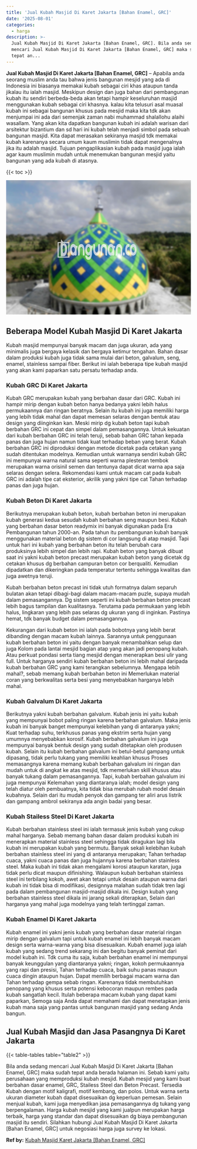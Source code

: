 ```yaml
---
title: 'Jual Kubah Masjid Di Karet Jakarta [Bahan Enamel, GRC]'
date: '2025-08-01'
categories:
  - harga
description: >-
  Jual Kubah Masjid Di Karet Jakarta [Bahan Enamel, GRC]. Bila anda sedang
  mencari Jual Kubah Masjid Di Karet Jakarta [Bahan Enamel, GRC] maka sudah
  tepat an...
---
```


**Jual Kubah Masjid Di Karet Jakarta \[Bahan Enamel, GRC\]** – Apabila anda seorang muslim anda tau bahwa jenis bangunan mesjid yang ada di Indonesia ini biasanya memakai kubah sebagai ciri khas ataupun tanda jikalau itu ialah masjid. Meskipun design dan juga bahan dari pembangunan kubah itu sendiri berbeda-beda akan tetapi hampir keseluruhan masjid menggunakan kubah sebagai ciri khasnya. kalau kita telusuri asal muasal kubah ini sebagai bangunan khusus pada mesjid maka kita tdk akan menjumpai ini ada dari semenjak zaman nabi muhammad shalallohu alaihi wasallam. Yang akan kita dapatkan bangunan kubah ini adalah warisan dari arsitektur bizantium dan sd hari ini kubah telah menjadi simbol pada sebuah bangunan masjid. Kita dapat merasakan sekiranya masjid tdk memakai kubah karenanya secara umum kaum muslimin tidak dapat mengenalnya jika itu adalah masjid. Tujuan pengaplikasian kubah pada masjid juga ialah agar kaum muslimin mudah untuk menemukan bangunan mesjid yaitu bangunan yang ada kubah di atasnya.

{{< toc >}}

![Jual Kubah Masjid Di Karet Jakarta [Bahan Enamel, GRC]](/images/jual-kubah-masjid-27.png)

## Beberapa Model Kubah Masjid Di Karet Jakarta

Kubah masjid mempunyai banyak macam dan juga ukuran, ada yang minimalis juga bergaya kelasik dan bergaya ketimur tengahan. Bahan dasar dalam produksi kubah juga tidak sama mulai dari beton, galvalum, seng, enamel, stainless sampai fiber. Berikut ini ialah beberapa tipe kubah masjid yang akan kami paparkan satu persatu terhadap anda.

### Kubah GRC Di Karet Jakarta

Kubah GRC merupakan kubah yang berbahan dasar dari GRC. Kubah ini hampir mirip dengan kubah beton hanya bedanya yakni lebih halus permukaannya dan ringan beratnya. Selain itu kubah ini juga memiliki harga yang lebih tidak mahal dan dapat memesan selaras dengan bentuk atau design yang diinginkan kan. Meski mirip dg kubah beton tapi kubah berbahan GRC ini cepat dan simpel dalam pemasangannya. Untuk kekuatan dari kubah berbahan GRC ini telah teruji, sebab bahan GRC tahan kepada panas dan juga hujan namun tidak kuat terhadap beban yang berat. Kubah berbahan GRC ini diproduksi dengan metode dicetak pada cetakan yang sudah ditentukan modelnya. Kemudian untuk warnanya sendiri kubah GRC ini mempunyai warna natural sama seperti warna plesteran tembok merupakan warna orisinil semen dan tentunya dapat dicat warna apa saja selaras dengan selera. Rekomendasi kami untuk macam cat pada kubah GRC ini adalah tipe cat eksterior, akrilik yang yakni tipe cat Tahan terhadap panas dan juga hujan.

### Kubah Beton Di Karet Jakarta

Berikutnya merupakan kubah beton, kubah berbahan beton ini merupakan kubah generasi kedua sesudah kubah berbahan seng maupun besi. Kubah yang berbahan dasar beton readymix ini banyak digunakan pada Era Pembangunan tahun 2000-an. Pada tahun itu pembangunan kubah banyak menggunakan material beton dg sistem di cor langsung di atap masjid. Tapi untuk hari ini kubah yang berbahan beton itu telah berubah cara produksinya lebih simpel dan lebih rapi. Kubah beton yang banyak dibuat saat ini yakni kubah beton precast merupakan kubah beton yang dicetak dg cetakan khusus dg berbahan campuran beton cor berqualiti. Kemudian dipadatkan dan dikeringkan pada temperatur tertentu sehingga kwalitas dan juga awetnya teruji.

Kubah berbahan beton precast ini tidak utuh formatnya dalam separuh bulatan akan tetapi dibagi-bagi dalam macam-macam puzle, supaya mudah dalam pemasangannya. Dg sistem seperti ini kubah berbahan beton precast lebih bagus tampilan dan kualitasnya. Terutama pada permukaan yang lebih halus, lingkaran yang lebih pas selaras dg ukuran yang di inginkan. Pastinya hemat, tdk banyak budget dalam pemasangannya.

Kekurangan dari kubah beton ini ialah pada bobotnya yang lebih berat dibanding dengan macam kubah lainnya. Sarannya untuk penggunaan kubah berbahan beton ini yaitu dengan banyak menambahkan selup dan juga Kolom pada lantai mesjid bagian atap yang akan jadi penopang kubah. Atau perkuat pondasi serta tiang mesjid dengan menerapkan besi ulir yang full. Untuk harganya sendiri kubah berbahan beton ini lebih mahal daripada kubah berbahan GRC yang kami terangkan sebelumnya. Mengapa lebih mahal?, sebab memang kubah berbahan beton ini Memerlukan material coran yang berkwalitas serta besi yang menyebabkan harganya lebih mahal.

### Kubah Galvalum Di Karet Jakarta

Berikutnya yakni kubah berbahan galvalum. Kubah jenis ini yaitu kubah yang mempunyai bobot paling ringan karena berbahan galvalum. Maka jenis kubah ini banyak banget mempunyai kelebihan yang di antaranya yakni; Kuat terhadap suhu, terkhusus panas yang ekstrim serta hujan yang umumnya menyebabkan korosif. Kubah berbahan galvalum ini juga mempunyai banyak bentuk design yang sudah ditetapkan oleh produsen kubah. Selain itu kubah berbahan galvalum ini betul-betul gampang untuk dipasang, tidak perlu tukang yang memiliki keahlian khusus Proses memasangnya karena memang kubah berbahan galvalum ini ringan dan mudah untuk di angkat ke atas mesjid, tdk memerlukan skill khusus atau banyak tukang dalam pemasangannya. Tapi, kubah berbahan galvalum ini juga mempunyai Kelemahan yang diantaranya ialah; model design yang telah diatur oleh pembuatnya, kita tidak bisa merubah rubah model desain kubahnya. Selain dari itu mudah penyok dan gampang ter aliri arus listrik dan gampang ambrol sekiranya ada angin badai yang besar.

### Kubah Stailess Steel Di Karet Jakarta

Kubah berbahan stainless steel ini ialah termasuk jenis kubah yang cukup mahal harganya. Sebab memang bahan dasar dalam produksi kubah ini menerapkan material stainless steel sehingga tidak diragukan lagi bila kubah ini merupakan kubah yang bermutu. Banyak sekali kelebihan kubah berbahan stainless steel ini yang di antaranya merupakan; Tahan terhadap cuaca, yakni cuaca panas dan juga hujannya karena berbahan stainless steel. Maka kubah ini tidak akan mengalami korosi ataupun karatan, juga tidak perlu dicat maupun difinishing. Walaupun kubah berbahan stainless steel ini terbilang kokoh, awet akan tetapi untuk desain ataupun warna dari kubah ini tidak bisa di modifikasi, designnya malahan sudah tidak tren lagi pada dalam pembangunan masjid-masjid dikala ini. Design kubah yang berbahan stainless steel dikala ini jarang sekali diterapkan, Selain dari harganya yang mahal juga modelnya yang telah tertinggal zaman.

### Kubah Enamel Di Karet Jakarta

Kubah enamel ini yakni jenis kubah yang berbahan dasar material ringan mirip dengan galvalum tapi untuk kubah enamel ini lebih banyak macam design serta warna-warna yang bisa disesuaikan. Kubah enamel juga ialah kubah yang sedang trend sekarang ini dan begitu banyak peminat dari model kubah ini. Tdk cuma itu saja, kubah berbahan enamel ini mempunyai banyak keunggulan yang diantaranya yakni; ringan, kokoh permukaannya yang rapi dan presisi, Tahan terhadap cuaca, baik suhu panas maupun cuaca dingin ataupun hujan. Dapat memilih berbagai macam warna dan Tahan terhadap gempa sebab ringan. Karenanya tidak membutuhkan penopang yang khusus serta potensi kebocoran maupun rembes pada kubah sangatlah kecil. Itulah beberapa macam kubah yang dapat kami paparkan, Semoga saja Anda dapat memahami dan dapat menetapkan jenis kubah mana saja yang pantas untuk bangunan masjid yang sedang Anda bangun.

## Jual Kubah Masjid dan Jasa Pasangnya Di Karet Jakarta

{{< table-tables table="table2" >}}

Bila anda sedang mencari Jual Kubah Masjid Di Karet Jakarta \[Bahan Enamel, GRC\] maka sudah tepat anda berada halaman ini. Sebab kami yaitu perusahaan yang memproduksi kubah mesjid. Kubah mesjid yang kami buat berbahan dasar enamel, GRC, Stailess Steel dan Beton Precast. Tersedia Kubah dengan motif kaligrafi, motif kembang, dan polos. Untuk warna serta ukuran diameter kubah dapat disesuaikan dg keperluan pemesan. Selain menjual kubah, kami juga menyedikan jasa pemasangannya dg tukang yang berpengalaman. Harga kubah mesjid yang kami jualpun merupakan harga terbaik, harga yang standar dan dapat disesuaikan dg biaya pembangunan masjid itu sendiri. Silahkan hubungi Jual Kubah Masjid Di Karet Jakarta \[Bahan Enamel, GRC\] untuk negosiasi harga juga survey ke lokasi.

**Ref by:** [Kubah Masjid Karet Jakarta [Bahan Enamel, GRC]](https://id.wikipedia.org/wiki/Kubah)
